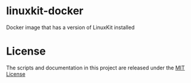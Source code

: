 # linuxkit-docker
Docker image that has a version of LinuxKit installed

# License
The scripts and documentation in this project are released under the [MIT License](LICENSE)
